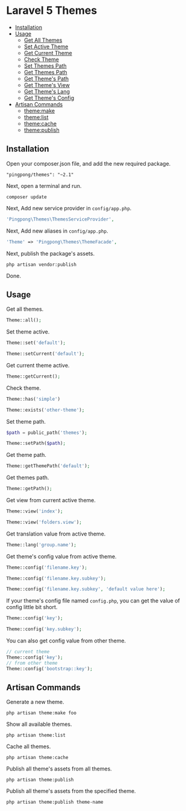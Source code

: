 Laravel 5 Themes
===============

- [Installation](#installation)
- [Usage](#usage)
  - [Get All Themes](#get-all-themes)
  - [Set Active Theme](#set-active-theme)
  - [Get Current Theme](#get-current-theme)
  - [Check Theme](#check-theme)
  - [Set Themes Path](#set-themes-path)
  - [Get Themes Path](#get-themes-path)
  - [Get Theme's Path](#get-theme-path)
  - [Get Theme's View](#get-theme-view)
  - [Get Theme's Lang](#get-theme-lang)
  - [Get Theme's Config](#get-theme-config)
- [Artisan Commands](#artisan-commands)
  - [theme:make](#theme-make-command)
  - [theme:list](#theme-list-command)
  - [theme:cache](#theme-cache-command)
  - [theme:publish](#theme-publish-command)

<a name="installation"></a>
## Installation

Open your composer.json file, and add the new required package.
```
"pingpong/themes": "~2.1"
```
Next, open a terminal and run.
```
composer update
```

Next, Add new service provider in `config/app.php`.

```php
'Pingpong\Themes\ThemesServiceProvider',
```

Next, Add new aliases in `config/app.php`.

```php
'Theme' => 'Pingpong\Themes\ThemeFacade',
```

Next, publish the package's assets.
```
php artisan vendor:publish
```

Done.

<a name="usage"></a>
## Usage

<a name="get-all-themes"></a>
Get all themes.
```php
Theme::all();
```

<a name="set-active-theme"></a>
Set theme active.
```php
Theme::set('default');

Theme::setCurrent('default');
```

<a name="get-current-theme"></a>
Get current theme active.
```php
Theme::getCurrent();
```

<a name="check-theme"></a>
Check theme.
```php
Theme::has('simple')

Theme::exists('other-theme');
```

<a name="set-themes-path"></a>
Set theme path.
```php
$path = public_path('themes');

Theme::setPath($path);
```

<a name="get-theme-path"></a>
Get theme path.
```php
Theme::getThemePath('default');
```

<a name="get-themes-path"></a>
Get themes path.
```php
Theme::getPath();
```

<a name="get-theme-view"></a>
Get view from current active theme.
```php
Theme::view('index');

Theme::view('folders.view');
```

<a name="get-theme-lang"></a>
Get translation value from active theme.
```php
Theme::lang('group.name');
```

<a name="get-theme-config"></a>
Get theme's config value from active theme.
```php
Theme::config('filename.key');

Theme::config('filename.key.subkey');

Theme::config('filename.key.subkey', 'default value here');
```
If your theme's config file named `config.php`, you can get the value of config little bit short.
```php
Theme::config('key');

Theme::config('key.subkey');
```

You can also get config value from other theme.
```php
// current theme
Theme::config('key');
// from other theme
Theme::config('bootstrap::key');
```

<a name="artisan-commands"></a>
## Artisan Commands

<a name="theme-make-command"></a>
Generate a new theme.
```
php artisan theme:make foo
```

<a name="theme-list-command"></a>
Show all available themes.
```
php artisan theme:list
```

<a name="theme-cache-command"></a>
Cache all themes.
```
php artisan theme:cache
```

<a name="theme-publish-command"></a>
Publish all theme's assets from all themes.
```
php artisan theme:publish
```

Publish all theme's assets from the specified theme.

```
php artisan theme:publish theme-name
```
